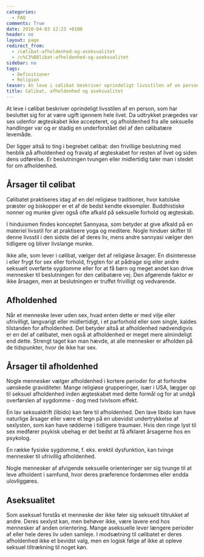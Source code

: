 ```yaml
---
categories:
  - FAQ
comments: True
date: 2010-04-03 12:23 +0100
header: no
layout: page
redirect_from:
  - /cølibat-afholdenhed-og-aseksualitet
  - /c%C3%B8libat-afholdenhed-og-aseksualitet
sidebar: no
tags:
  - Definitioner
  - Religion
teaser: At leve i cølibat beskriver oprindeligt livsstilen af en person, som har besluttet sig for at være ugift igennem hele livet. Da udtrykket prægedes var sex udenfor ægteskabet ikke accepteret, og afholdenhed fra alle seksuelle handlinger var og er stadig en underforstået del af den cølibatære levemåde.
title: Cølibat, afholdenhed og aseksualitet
---
```

At leve i cølibat beskriver oprindeligt livsstilen af en person, som har besluttet sig for at være ugift igennem hele livet. Da udtrykket prægedes var sex udenfor ægteskabet ikke accepteret, og afholdenhed fra alle seksuelle handlinger var og er stadig en underforstået del af den cølibatære levemåde.

Der ligger altså to ting i begrebet cølibat: den frivillige beslutning med henblik på afholdenhed og fravalg af ægteskabet for resten af livet og siden dens udførelse. Er beslutningen tvungen eller midlertidig taler man i stedet for om afholdenhed.

## Årsager til cølibat

Cølibatet praktiseres idag af en del religiøse traditioner, hvor katolske præster  og biskopper er et af de bedst kendte eksempler. Buddhistiske nonner og munke giver også ofte afkald på seksuelle forhold og ægteskab.

I hinduismen findes konceptet Sannyasa, som betyder at give afkald på en materiel livsstil for at praktisere yoga og meditere. Nogle hinduer skifter til denne livsstil i den sidste del af deres liv, mens andre sannyasi vælger den tidligere og bliver livslange munke.

Ikke alle, som lever i cølibat, vælger det af religiøse årsager. En disinteresse i eller frygt for sex eller forhold, frygten for at pådrage sig eller andre seksuelt overførte sygdomme eller for at få børn og meget andet kan drive mennesker til beslutningen for den cølibatære vej. Den afgørende faktor er ikke årsagen, men at beslutningen er truffet frivilligt og vedvarende.

## Afholdenhed

Når et menneske lever uden sex, hvad enten dette er med vilje eller ufrivilligt, langvarigt eller midlertidigt, i et parforhold eller som single, kaldes tilstanden for afholdenhed. Det betyder altså at afholdenhed nødvendigvis er en del af cølibatet, men også at afholdenhed er meget mere almindeligt end dette. Strengt taget kan man hævde, at alle mennesker er afholden på de tidspunkter, hvor de ikke har sex.

## Årsager til afholdenhed

Nogle mennesker vælger afholdenhed i kortere perioder for at forhindre uønskede graviditeter. Mange religiøse grupperinger, især i USA, lægger op til seksuel afholdenhed inden ægteskabet med dette formål og for at undgå overførslen af sygdomme - dog med tvivlsom effekt.

En lav seksualdrift (libido) kan føre til afholdenhed. Den lave libido kan have naturlige årsager eller være et tegn på en ubevidst undertrykkelse af sexlysten, som kan have rødderne i tidligere traumaer. Hvis den ringe lyst til sex medfører psykisk ubehag er det bedst at få afklaret årsagerne hos en psykolog.

En række fysiske sygdomme, f. eks. erektil dysfunktion, kan tvinge mennesker til ufrivillig afholdenhed.

Nogle mennesker af afvigende seksuelle orienteringer ser sig tvunge til at leve afholdent i samfund, hvor deres præference fordømmes eller endda ulovliggøres.

## Aseksualitet

Som aseksuel forstås et menneske der ikke føler sig seksuelt tiltrukket af andre. Deres sexlyst kan, men behøver ikke, være lavere end hos mennesker af anden orientering. Mange aseksuelle lever længere perioder af eller hele deres liv uden samleje. I modsætning til cølibatet er deres afholdenhed ikke et bevidst valg, men en logisk følge af ikke at opleve seksuel tiltrækning til noget køn.
